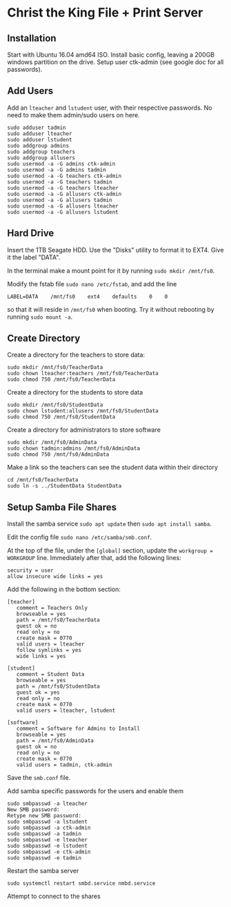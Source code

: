 Christ the King File + Print Server
===================================


Installation
------------

Start with Ubuntu 16.04 amd64 ISO. Install basic config, leaving a 200GB windows partition on the drive. Setup user ctk-admin (see google doc for all passwords).

Add Users
---------

Add an `lteacher` and `lstudent` user, with their respective passwords. No need to make them admin/sudo users on here.

    sudo adduser tadmin 
    sudo adduser lteacher
    sudo adduser lstudent
    sudo addgroup admins
    sudo addgroup teachers
    sudo addgroup allusers
    sudo usermod -a -G admins ctk-admin
    sudo usermod -a -G admins tadmin
    sudo usermod -a -G teachers ctk-admin
    sudo usermod -a -G teachers tadmin
    sudo usermod -a -G teachers lteacher
    sudo usermod -a -G allusers ctk-admin
    sudo usermod -a -G allusers tadmin
    sudo usermod -a -G allusers lteacher
    sudo usermod -a -G allusers lstudent

Hard Drive
----------

Insert the 1TB Seagate HDD. Use the "Disks" utility to format it to EXT4. Give it the label "DATA".

In the terminal make a mount point for it by running `sudo mkdir /mnt/fs0`.

Modify the fstab file `sudo nano /etc/fstab`, and add the line

    LABEL=DATA    /mnt/fs0    ext4    defaults    0    0

so that it will reside in `/mnt/fs0` when booting. Try it without rebooting by running `sudo mount -a`.

Create Directory
----------------

Create a directory for the teachers to store data:

    sudo mkdir /mnt/fs0/TeacherData
    sudo chown lteacher:teachers /mnt/fs0/TeacherData
    sudo chmod 750 /mnt/fs0/TeacherData

Create a directory for the students to store data

    sudo mkdir /mnt/fs0/StudentData
    sudo chown lstudent:allusers /mnt/fs0/StudentData
    sudo chmod 750 /mnt/fs0/StudentData

Create a directory for administrators to store software

    sudo mkdir /mnt/fs0/AdminData
    sudo chown tadmin:admins /mnt/fs0/AdminData
    sudo chmod 750 /mnt/fs0/AdminData

Make a link so the teachers can see the student data within their directory

    cd /mnt/fs0/TeacherData
    sudo ln -s ../StudentData StudentData

Setup Samba File Shares
-----------------------

Install the samba service `sudo apt update` then `sudo apt install samba`.

Edit the config file `sudo nano /etc/samba/smb.conf`.

At the top of the file, under the `[global]` section, update the `workgroup = WORKGROUP` line. Immediately after that, add the following lines:

    security = user
    allow insecure wide links = yes

Add the following in the bottom section:

    [teacher]
       comment = Teachers Only
       browseable = yes
       path = /mnt/fs0/TeacherData
       guest ok = no
       read only = no
       create mask = 0770
       valid users = lteacher
       follow symlinks = yes
       wide links = yes

    [student]
       comment = Student Data
       browseable = yes
       path = /mnt/fs0/StudentData
       guest ok = yes
       read only = no
       create mask = 0770
       valid users = lteacher, lstudent
       
    [software]
       comment = Software for Admins to Install
       browseable = yes
       path = /mnt/fs0/AdminData
       guest ok = no
       read only = no
       create mask = 0770
       valid users = tadmin, ctk-admin

Save the `smb.conf` file.

Add samba specific passwords for the users and enable them

    sudo smbpasswd -a lteacher
    New SMB password:
    Retype new SMB password:
    sudo smbpasswd -a lstudent
    sudo smbpasswd -a ctk-admin
    sudo smbpasswd -a tadmin
    sudo smbpasswd -e lteacher
    sudo smbpasswd -e lstudent
    sudo smbpasswd -e ctk-admin
    sudo smbpasswd -e tadmin

Restart the samba server

    sudo systemctl restart smbd.service nmbd.service

Attempt to connect to the shares
